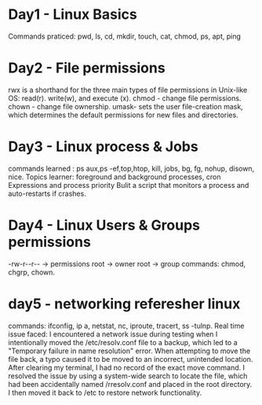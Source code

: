 # Day1 - Linux Basics
Commands praticed:  pwd, ls, cd, mkdir, touch, cat, chmod, ps, apt, ping
# Day2 - File permissions
rwx is a shorthand for the three main types of file permissions in Unix-like OS: read(r). write(w), and execute (x). chmod - change file permissions. chown - change file ownership. umask- sets the user file-creation mask, which determines the default permissions for new files and directories.
# Day3 - Linux process & Jobs
commands learned : ps aux,ps -ef,top,htop, kill, jobs, bg, fg, nohup, disown, nice.
Topics learner: foreground and background processes, cron Expressions and process priority
Bulit a script that monitors a process and auto-restarts if crashes.
# Day4 - Linux Users & Groups permissions
-rw-r--r-- → permissions
root → owner
root → group
commands: chmod, chgrp, chown.
# day5 - networking referesher linux
commands: ifconfig, ip a, netstat, nc, iproute, tracert, ss -tulnp.
Real time issue faced: I encountered a network issue during testing when I intentionally moved the /etc/resolv.conf file to a backup, which led to a "Temporary failure in name resolution" error. When attempting to move the file back, a typo caused it to be moved to an incorrect, unintended location. After clearing my terminal, I had no record of the exact move command. I resolved the issue by using a system-wide search to locate the file, which had been accidentally named /rresolv.conf and placed in the root directory. I then moved it back to /etc to restore network functionality.
